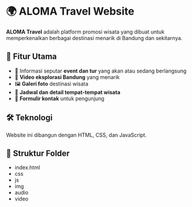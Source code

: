 # 🌍 ALOMA Travel Website

**ALOMA Travel** adalah platform promosi wisata yang dibuat untuk memperkenalkan berbagai destinasi menarik di Bandung dan sekitarnya.

## 🧭 Fitur Utama

- 🎉 Informasi seputar **event dan tur** yang akan atau sedang berlangsung
- 🎥 **Video eksplorasi Bandung** yang menarik
- 🖼️ **Galeri foto** destinasi wisata
- 📅 **Jadwal dan detail tempat-tempat wisata**
- 📩 **Formulir kontak** untuk pengunjung

## 🛠️ Teknologi

Website ini dibangun dengan HTML, CSS, dan JavaScript.

## 📁 Struktur Folder

- index.html
- css
- js
- img
- audio
- video

